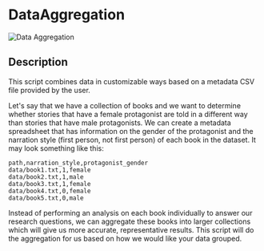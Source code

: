 # DataAggregation
![Data Aggregation](https://github.com/miielab/DataAggregation/workflows/Data%20Aggregation/badge.svg)

## Description
This script combines data in customizable ways based on a metadata CSV file provided by the user. 

Let's say that we have a collection of books and we want to determine whether stories that have a female protagonist are told in a different way than stories that have male protagonists. We can create a metadata spreadsheet that has information on the gender of the protagonist and the narration style (first person, not first person) of each book in the dataset. It may look something like this:
```
path,narration_style,protagonist_gender
data/book1.txt,1,female
data/book2.txt,1,male
data/book3.txt,1,female
data/book4.txt,0,female
data/book5.txt,0,male
```
Instead of performing an analysis on each book individually to answer our research questions, we can aggregate these books into larger collections which will give us more accurate, representative results. This script will do the aggregation for us based on how we would like your data grouped.

